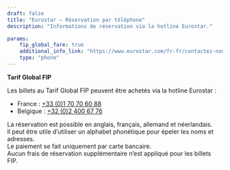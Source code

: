 ```yaml
---
draft: false
title: "Eurostar – Réservation par téléphone"
description: "Informations de réservation via la hotline Eurostar."

params:
    fip_global_fare: true
    additional_info_link: "https://www.eurostar.com/fr-fr/contactez-nous/coordonnees-de-contact"
    type: "phone"
---
```


**Tarif Global FIP**

Les billets au Tarif Global FIP peuvent être achetés via la hotline Eurostar :

- France : [+33 (0)1 70 70 60 88](tel:+33170706088)
- Belgique : [+32 (0)2 400 67 76](tel:+3224006776)

La réservation est possible en anglais, français, allemand et néerlandais. \
Il peut être utile d’utiliser un alphabet phonétique pour épeler les noms et adresses. \
Le paiement se fait uniquement par carte bancaire. \
Aucun frais de réservation supplémentaire n’est appliqué pour les billets FIP.
